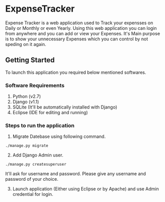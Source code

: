 # ExpenseTracker

Expense Tracker is a web application used to Track your expensses on Daily or Monthly or even Yearly. Using this web application you can login from anywhere and you can add or view your Expenses. It's Main purpose is to show your unnecessary Expenses which you can control by not speding on it again.

## Getting Started

To launch this application you required below mentioned softwares.

### Software Requirements
1. Python (v2.7)
2. Django (v1.1)
3. SQLite (It'll be automatically installed with Django)
4. Eclipse (IDE for editing and running)

### Steps to run the application
1. Migrate Datebase using following command.
```
./manage.py migrate
```
2. Add Django Admin user.
```
./manage.py createsuperuser
```
It'll ask for username and password. Please give any username and password of your choice.

3. Launch application (Either using Eclipse or by Apache) and use Admin credential for login.
